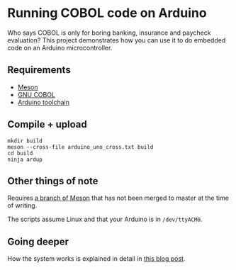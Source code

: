 # Running COBOL code on Arduino

Who says COBOL is only for boring banking, insurance and paycheck
evaluation?  This project demonstrates how you can use it to do
embedded code on an Arduino microcontroller.

## Requirements

 - [Meson](http://mesonbuild.com)
 - [GNU COBOL](http://open-cobol.sourceforge.net/)
 - [Arduino toolchain](http://www.arduino.org/)

## Compile + upload

    mkdir build
    meson --cross-file arduino_uno_cross.txt build
    cd build
    ninja ardup

## Other things of note

Requires [a branch of
Meson](https://github.com/mesonbuild/meson/pull/618) that has not been
merged to master at the time of writing.

The scripts assume Linux and that your Arduino is in `/dev/ttyACM0`.

## Going deeper

How the system works is explained in detail in [this blog post](http://nibblestew.blogspot.com/2016/06/running-cobol-on-arduino-using-meson.html).
